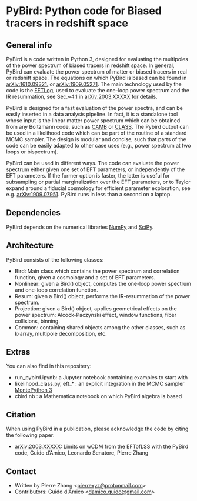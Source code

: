 # PyBird: Python code for Biased tracers in redshift space

## General info
PyBird is a code written in Python 3, designed for evaluating the multipoles of the power spectrum of biased tracers in redshift space.
In general, PyBird can evaluate the power spectrum of matter or biased tracers in real or redshift space.
The equations on which PyBird is based can be found in [arXiv:1610.09321.](https://arxiv.org/abs/1610.09321) or [arXiv:1909.05271](https://arxiv.org/abs/1909.05271). 
The main technology used by the code is the [FFTLog](https://jila.colorado.edu/~ajsh/FFTLog/index.html), used to evaluate the one-loop power spectrum and the IR resummation, see Sec.~4.1 in [arXiv:2003.XXXXX](https://arxiv.org) for details. 

PyBird is designed for a fast evaluation of the power spectra, and can be easily inserted in a data analysis pipeline.
In fact, it is a standalone tool whose input is the linear matter power spectrum which can be obtained from any Boltzmann code, such as [CAMB](https://camb.info/) or [CLASS](http://class-code.net/).
The Pybird output can be used in a likelihood code which can be part of the routine of a standard MCMC sampler.
The design is modular and concise, such that parts of the code can be easily adapted to other case uses (e.g., power spectrum at two loops or bispectrum).

PyBird can be used in different ways.
The code can evaluate the power spectrum either given one set of EFT parameters, or independently of the EFT parameters.
If the former option is faster, the latter is useful for subsampling or partial marginalization over the EFT parameters, or to Taylor expand around a fiducial cosmology for efficient parameter exploration, see e.g. [arXiv:1909.07951](https://arxiv.org/abs/1909.07951). PyBird runs in less than a second on a laptop.

## Dependencies
PyBird depends on the numerical libraries [NumPy](https://numpy.org/) and [SciPy](http://scipy.org/).

## Architecture
PyBird consists of the following classes:
* Bird: Main class which contains the power spectrum and correlation function, given a cosmology and a set of EFT parameters.
* Nonlinear: given a Bird() object, computes the one-loop power spectrum and one-loop correlation function.
* Resum: given a Bird() object, performs the IR-resummation of the power spectrum.
* Projection: given a Bird() object, applies geometrical effects on the power spectrum: Alcock-Paczynski effect, window functions, fiber collisions, binning.
* Common: containing shared objects among the other classes, such as k-array, multipole decomposition, etc.

## Extras
You can also find in this repositery:
* run_pybird.ipynb: a Jupyter notebook containing examples to start with
* likelihood_class.py, eft_* : an explicit integration in the MCMC sampler [MontePython 3](https://github.com/brinckmann/montepython_public)
* cbird.nb : a Mathematica notebook on which PyBird algebra is based

## Citation
When using PyBird in a publication, please acknowledge the code by citing the following paper: 
* [arXiv:2003.XXXXX](https://arxiv.org): Limits on wCDM from the EFTofLSS with the PyBird code, Guido d’Amico, Leonardo Senatore, Pierre Zhang

## Contact
* Written by Pierre Zhang <[pierrexyz@protonmail.com](pierrexyz@protonmail.com)>
* Contributors: Guido d'Amico <[damico.guido@gmail.com](damico.guido@gmail.com)>
